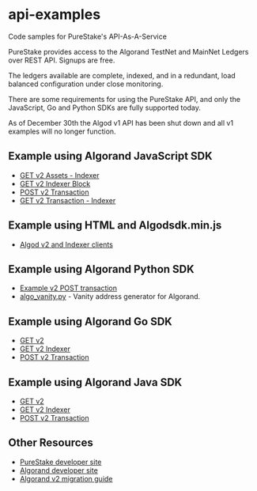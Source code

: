 # api-examples

Code samples for PureStake's API-As-A-Service

PureStake provides access to the Algorand TestNet and MainNet Ledgers over REST API. Signups are free.

The ledgers available are complete, indexed, and in a redundant, load balanced configuration under close monitoring.

There are some requirements for using the PureStake API, and only the JavaScript, Go and Python SDKs are fully supported today.

As of December 30th the Algod v1 API has been shut down and all v1 examples will no longer function.

## Example using Algorand JavaScript SDK

- [GET v2 Assets - Indexer](javascript-examples/v2/indexer_asset_search.js)
- [GET v2 Indexer Block](javascript-examples/v2/indexer_block.js)
- [POST v2 Transaction](javascript-examples/v2/algod_submit_tx.js)
- [GET v2 Transaction - Indexer](javascript-examples/v2/indexer_txn_search.js)

## Example using HTML and Algodsdk.min.js

- [Algod v2 and Indexer clients](javascript-examples/html-client-declaration.html)

## Example using Algorand Python SDK

- [Example v2 POST transaction](python-examples/complete_example_v2.py)
- [algo_vanity.py](python-examples/algo_vanity.py) - Vanity address generator for Algorand.

## Example using Algorand Go SDK

- [GET v2](go-examples/v2/example_custom_header.go)
- [GET v2 Indexer](go-examples/v2/indexer_search_asset.go)
- [POST v2 Transaction](go-examples/v2/submit_tx.go)

## Example using Algorand Java SDK

- [GET v2](java-examples/v2/ExampleCustomHeader.java)
- [GET v2 Indexer](java-examples/v2/IndexerAssetSearch.java)
- [POST v2 Transaction](java-examples/v2/SubmitTx.java)

## Other Resources

- [PureStake developer site](https://developer.purestake.io)
- [Algorand developer site](https://developer.algorand.com)
- [Algorand v2 migration guide](https://developer.algorand.org/docs/reference/sdks/migration/)
